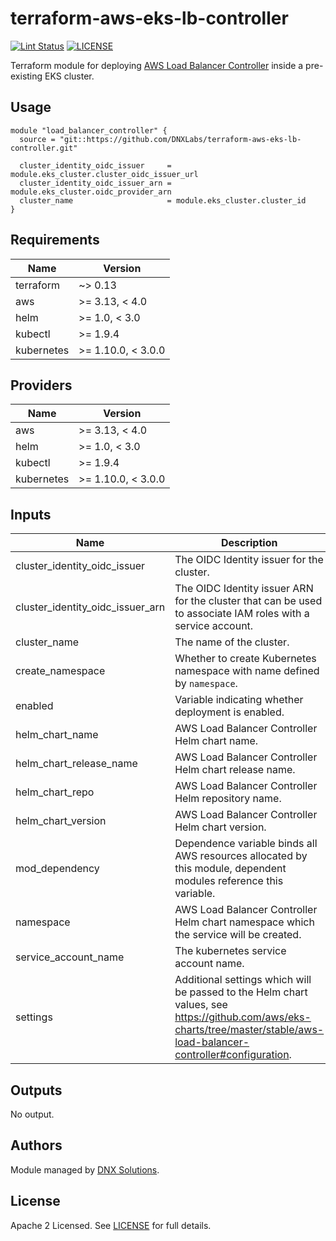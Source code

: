 # terraform-aws-eks-lb-controller

[![Lint Status](https://github.com/DNXLabs/terraform-aws-eks-lb-controller/workflows/Lint/badge.svg)](https://github.com/DNXLabs/terraform-aws-eks-lb-controller/actions)
[![LICENSE](https://img.shields.io/github/license/DNXLabs/terraform-aws-eks-lb-controller)](https://github.com/DNXLabs/terraform-aws-eks-lb-controller/blob/master/LICENSE)

Terraform module for deploying [AWS Load Balancer Controller](https://github.com/kubernetes-sigs/aws-load-balancer-controller) inside a pre-existing EKS cluster.

## Usage

```
module "load_balancer_controller" {
  source = "git::https://github.com/DNXLabs/terraform-aws-eks-lb-controller.git"

  cluster_identity_oidc_issuer     = module.eks_cluster.cluster_oidc_issuer_url
  cluster_identity_oidc_issuer_arn = module.eks_cluster.oidc_provider_arn
  cluster_name                     = module.eks_cluster.cluster_id
}
```

<!--- BEGIN_TF_DOCS --->

## Requirements

| Name | Version |
|------|---------|
| terraform | ~> 0.13 |
| aws | >= 3.13, < 4.0 |
| helm | >= 1.0, < 3.0 |
| kubectl | >= 1.9.4 |
| kubernetes | >= 1.10.0, < 3.0.0 |

## Providers

| Name | Version |
|------|---------|
| aws | >= 3.13, < 4.0 |
| helm | >= 1.0, < 3.0 |
| kubectl | >= 1.9.4 |
| kubernetes | >= 1.10.0, < 3.0.0 |

## Inputs

| Name | Description | Type | Default | Required |
|------|-------------|------|---------|:--------:|
| cluster\_identity\_oidc\_issuer | The OIDC Identity issuer for the cluster. | `string` | n/a | yes |
| cluster\_identity\_oidc\_issuer\_arn | The OIDC Identity issuer ARN for the cluster that can be used to associate IAM roles with a service account. | `string` | n/a | yes |
| cluster\_name | The name of the cluster. | `string` | n/a | yes |
| create\_namespace | Whether to create Kubernetes namespace with name defined by `namespace`. | `bool` | `true` | no |
| enabled | Variable indicating whether deployment is enabled. | `bool` | `true` | no |
| helm\_chart\_name | AWS Load Balancer Controller Helm chart name. | `string` | `"aws-load-balancer-controller"` | no |
| helm\_chart\_release\_name | AWS Load Balancer Controller Helm chart release name. | `string` | `"aws-load-balancer-controller"` | no |
| helm\_chart\_repo | AWS Load Balancer Controller Helm repository name. | `string` | `"https://aws.github.io/eks-charts"` | no |
| helm\_chart\_version | AWS Load Balancer Controller Helm chart version. | `string` | `"1.1.6"` | no |
| mod\_dependency | Dependence variable binds all AWS resources allocated by this module, dependent modules reference this variable. | `any` | `null` | no |
| namespace | AWS Load Balancer Controller Helm chart namespace which the service will be created. | `string` | `"kube-system"` | no |
| service\_account\_name | The kubernetes service account name. | `string` | `"aws-alb-ingress-controller"` | no |
| settings | Additional settings which will be passed to the Helm chart values, see https://github.com/aws/eks-charts/tree/master/stable/aws-load-balancer-controller#configuration. | `map` | `{}` | no |

## Outputs

No output.

<!--- END_TF_DOCS --->

## Authors

Module managed by [DNX Solutions](https://github.com/DNXLabs).

## License

Apache 2 Licensed. See [LICENSE](https://github.com/DNXLabs/terraform-aws-eks-lb-controller/blob/master/LICENSE) for full details.

